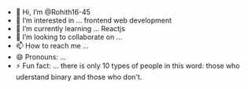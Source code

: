 - 👋 Hi, I’m @Rohith16-45
- 👀 I’m interested in ... frontend web development
- 🌱 I’m currently learning ... Reactjs
- 💞️ I’m looking to collaborate on ...
- 📫 How to reach me ...
- 😄 Pronouns: ...
- ⚡ Fun fact: ... there is only 10 types of people in this word: those who uderstand binary and those who don't.

<!---
Rohith16-45/Rohith16-45 is a ✨ special ✨ repository because its `README.md` (this file) appears on your GitHub profile.
You can click the Preview link to take a look at your changes.
--->

